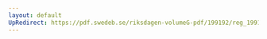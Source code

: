 ```yaml
---
layout: default
UpRedirect: https://pdf.swedeb.se/riksdagen-volumeG-pdf/199192/reg_199192/reg_199192_0285.pdf
---
```

